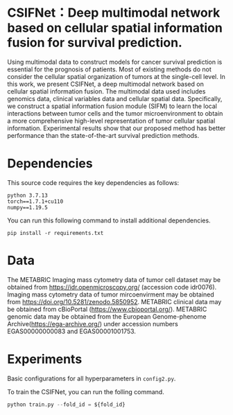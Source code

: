 # CSIFNet：Deep multimodal network based on cellular spatial information fusion for survival prediction.
Using multimodal data to construct models for cancer survival prediction is essential for the prognosis of patients.   Most of existing methods do not consider the cellular spatial organization of tumors at the single-cell level. In this work, we present CSIFNet, a deep multimodal network based on cellular spatial information fusion. The multimodal data used includes genomics data, clinical variables data and cellular spatial data.    Specifically, we construct a spatial information fusion module (SIFM) to learn the local interactions between tumor cells and the tumor microenvironment to obtain a more comprehensive high-level representation of tumor cellular spatial information.   Experimental results show that our proposed method has better performance than the state-of-the-art survival prediction methods.

# Dependencies
This source code requires the key dependencies as follows:
```
python 3.7.13
torch==1.7.1+cu110
numpy==1.19.5
```

You can run this following command to install additional dependencies.

`pip install -r requirements.txt`

# Data
The METABRIC Imaging mass cytometry data of tumor cell dataset may be obtained from https://idr.openmicroscopy.org/ (accession code idr0076). Imaging mass cytometry data of tumor mircoenvirment may be obtained from https://doi.org/10.5281/zenodo.5850952. METABRIC clinical data may be obtained from cBioPortal (https://www.cbioportal.org/). METABRIC genomic data may be obtained from the European Genome-phenome Archive(https://ega-archive.org/) under accession numbers EGAS00000000083 and EGAS00001001753.

# Experiments
Basic configurations for all hyperparameters in `config2.py`.

To train the CSIFNet, you can run the folling command.

```python
python train.py --fold_id = ${fold_id}
```

